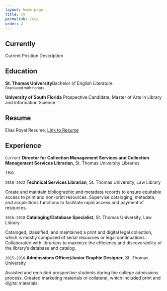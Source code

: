 ```yaml
---
layout: home-page
title: CV
permalink: /cv/
order: 2
---
```


## Currently

Current Position Description

## Education


<p><b>St. Thomas University</b>Bachelor of English Literature<br/><small>Graduated with honors</small></p>

__University of South Florida__
Prospective Candidate, Master of Arts in Library and Information Science 

## Resume


Elias Royal Resume, <a href="https://MyWebsite.tld/presentation1">Link to Resume</a>


## Experience

`Current`
__Director for Collection Management Services and Collection Management Services Librarian__, St. Thomas University Libraries 

TBA

`2018-2022`
__Technical Services Librarian__, St. Thomas University, Law Library

Create and maintain bibliographic and metadata records to ensure equitable access to print
and non-print resources. Supervise cataloging, metadata, and acquisitions functions to
facilitate rapid access and payment of resources.

`2016-2018`
__Cataloging/Database Specialist__, St. Thomas University, Law Library

Cataloged, classified, and maintained a print and digital legal collection, which is mostly
composed of serial resources or legal continuations. Collaborated with librarians to maximize
the efficiency and discoverability of the library’s database and catalog.

`2015-2016`
__Adminssions Officer/Junior Graphic Designer__, St. Thomas University

Assisted and recruited prospective students during the college admissions process. Created
marketing materials or collateral, which included print and digital materials.
